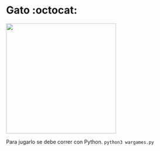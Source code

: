 # Gato :octocat:
<img src="https://www.creativefabrica.com/wp-content/uploads/2020/11/21/Tic-Tac-Toe-Sudoku-Board-Game-Design-Graphics-6735490-1.png" width="300" />

Para jugarlo se debe correr con Python. `python3 wargames.py`